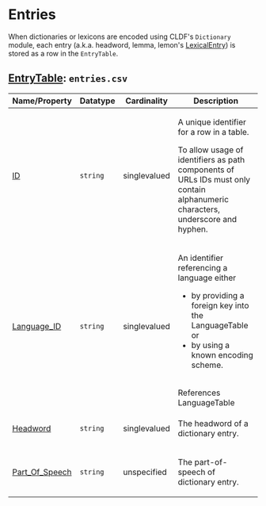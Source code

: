 # Entries

When dictionaries or lexicons are encoded using CLDF's `Dictionary` module,
each entry (a.k.a. headword, lemma, lemon's [LexicalEntry](http://lemon-model.net/lemon#LexicalEntry)) is stored as a row in the `EntryTable`.

## [EntryTable](http://cldf.clld.org/v1.0/terms.rdf#EntryTable): `entries.csv`

Name/Property | Datatype | Cardinality | Description
 --- | --- | --- | --- 
[ID](http://cldf.clld.org/v1.0/terms.rdf#id) | `string` | singlevalued | <div> <p>A unique identifier for a row in a table.</p> <p> To allow usage of identifiers as path components of URLs IDs must only contain alphanumeric characters, underscore and hyphen. </p> </div> 
[Language_ID](http://cldf.clld.org/v1.0/terms.rdf#languageReference) | `string` | singlevalued | <div> <p> An identifier referencing a language either </p> <ul> <li>by providing a foreign key into the LanguageTable or</li> <li>by using a known encoding scheme.</li> </ul> </div> <br>References LanguageTable
[Headword](http://cldf.clld.org/v1.0/terms.rdf#headword) | `string` | singlevalued | <div> <p> The headword of a dictionary entry. </p> </div> 
[Part_Of_Speech](http://cldf.clld.org/v1.0/terms.rdf#partOfSpeech) | `string` | unspecified | <div> <p> The part-of-speech of dictionary entry. </p> </div> 